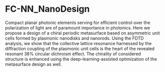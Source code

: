 # FC-NN_NanoDesign

Compact planar photonic elements serving for efficient control over the polarization of light are of paramount importance in photonics. Here we propose a design of a chiral periodic metasurface based on asymmetric unit cells formed by plasmonic nanodisks and nanorods. Using the FDTD analysis, we show that the collective lattice resonance harnessed by the diffraction coupling of the plasmonic unit cells is the heart of the revealed resonant 38% circular dichroism effect. The chirality of considered structure is enhanced using the deep-learning-assisted optimization of the metasurface design as well.

